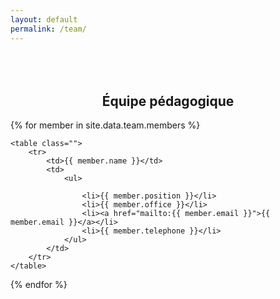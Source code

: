 ```yaml
---
layout: default
permalink: /team/
---
```


<center style="margin-top:80px"><h2>&Eacute;quipe pédagogique</h2></center>

<div class="container" style="margin:0 auto width:400px">

{% for member in site.data.team.members %}

	<table class="">
		<tr>
			<td>{{ member.name }}</td>
			<td>
				<ul>

					<li>{{ member.position }}</li>
					<li>{{ member.office }}</li>
					<li><a href="mailto:{{ member.email }}">{{ member.email }}</a></li>
					<li>{{ member.telephone }}</li>
				</ul>
			</td>
		</tr>
	</table>

{% endfor %}

</div>